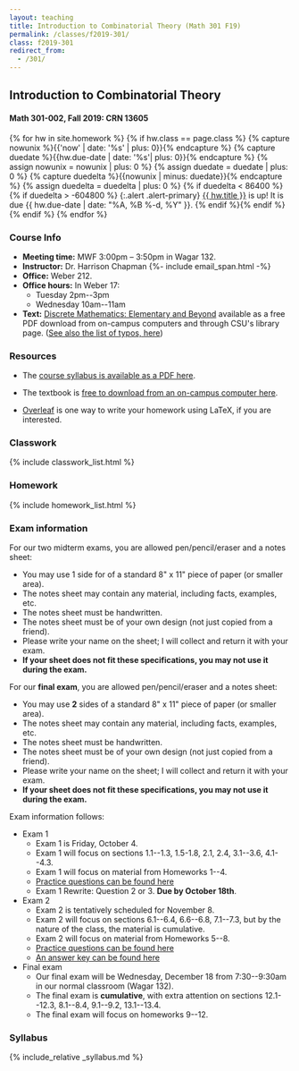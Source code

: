 ```yaml
---
layout: teaching
title: Introduction to Combinatorial Theory (Math 301 F19)
permalink: /classes/f2019-301/
class: f2019-301
redirect_from:
  - /301/
---
```


## Introduction to Combinatorial Theory
#### Math 301-002, Fall 2019: CRN 13605

{% for hw in site.homework %}
{% if hw.class == page.class %}
{% capture nowunix %}{{'now' | date: '%s' | plus: 0}}{% endcapture %}
{% capture duedate %}{{hw.due-date | date: '%s'| plus: 0}}{% endcapture %}
{% assign nowunix = nowunix | plus: 0 %}
{% assign duedate = duedate | plus: 0 %}
{% capture duedelta %}{{nowunix | minus: duedate}}{% endcapture %}
{% assign duedelta = duedelta | plus: 0 %}
{% if duedelta < 86400 %}{% if duedelta > -604800 %}
{:.alert .alert-primary}
<a class="alert-link" href="{{ hw.url }}">{{ hw.title }}</a> is up!
It is due {{ hw.due-date | date: "%A, %B %-d, %Y" }}.
{% endif %}{% endif %}{% endif %}
{% endfor %}

### Course Info
+ **Meeting time:** MWF 3:00pm &ndash; 3:50pm in Wagar 132.
+ **Instructor:** Dr. Harrison Chapman {%- include email_span.html -%}
+ **Office:** Weber 212.
+ **Office hours:** In Weber 17:
    + Tuesday 2pm--3pm
    + Wednesday 10am--11am
+ **Text:** [Discrete Mathematics: Elementary and Beyond](https://link.springer.com/10.1007/b97469) available as a free PDF download from on-campus computers and through CSU's library page. ([See also the list of typos, here](https://www.math.colostate.edu/~adams/teaching/TyposMath301.pdf))

### Resources

+   The [course syllabus is available as a PDF
    here](chapman_301_f19_syllabus.pdf).

+   The textbook is [free to download from an on-campus computer
    here](https://link.springer.com/10.1007/b97469).

+   [Overleaf](https://www.overleaf.com/) is one way to write your homework using LaTeX,
    if you are interested.
    
### Classwork

{% include classwork_list.html %}
  
### Homework

{% include homework_list.html %}

### Exam information

For our two midterm exams, you are allowed pen/pencil/eraser and a notes sheet:

+  You may use 1 side for of a standard 8" x 11" piece of paper (or smaller area).
+  The notes sheet may contain any material, including facts, examples, etc.
+  The notes sheet must be handwritten.
+  The notes sheet must be of your own design (not just copied from a friend).
+  Please write your name on the sheet; I will collect and return it with your exam.
+  **If your sheet does not fit these specifications, you may not use it during the exam.**

For our **final exam**, you are allowed pen/pencil/eraser and a notes sheet:

+  You may use **2** sides of a standard 8" x 11" piece of paper (or smaller area).
+  The notes sheet may contain any material, including facts, examples, etc.
+  The notes sheet must be handwritten.
+  The notes sheet must be of your own design (not just copied from a friend).
+  Please write your name on the sheet; I will collect and return it with your exam.
+  **If your sheet does not fit these specifications, you may not use it during the exam.**

Exam information follows:

+   Exam 1
    +  Exam 1 is Friday, October 4.
    +  Exam 1 will focus on sections 1.1--1.3, 1.5-1.8, 2.1, 2.4, 3.1--3.6, 4.1--4.3.
    +  Exam 1 will focus on material from Homeworks 1--4.
    +  [Practice questions can be found here](exams/exam1_practice.pdf)
    +  Exam 1 Rewrite: Question 2 or 3. **Due by October 18th**.
+   Exam 2
    +  Exam 2 is tentatively scheduled for November 8.
    +  Exam 2 will focus on sections 6.1--6.4, 6.6--6.8, 7.1--7.3, but by the nature of the class, the material is cumulative.
    +  Exam 2 will focus on material from Homeworks 5--8.
    +  [Practice questions can be found here](exams/exam2_practice.pdf)
    +  [An answer key can be found here](exams/exam2_practice_solns.pdf)
+   Final exam
    + Our final exam will be Wednesday, December 18 from 7:30--9:30am in our normal classroom (Wagar 132).
    + The final exam is **cumulative**, with extra attention on sections
      12.1--12.3, 8.1--8.4, 9.1--9.2, 13.1--13.4.
    + The final exam will focus on homeworks 9--12.

### Syllabus

{% include_relative _syllabus.md %}
